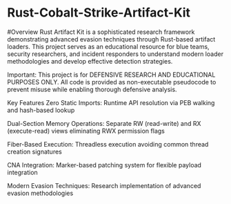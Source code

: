 # Rust-Cobalt-Strike-Artifact-Kit

#Overview
Rust Artifact Kit is a sophisticated research framework demonstrating advanced evasion techniques through Rust-based artifact loaders. This project serves as an educational resource for blue teams, security researchers, and incident responders to understand modern loader methodologies and develop effective detection strategies.

Important: This project is for DEFENSIVE RESEARCH AND EDUCATIONAL PURPOSES ONLY. All code is provided as non-executable pseudocode to prevent misuse while enabling thorough defensive analysis.

Key Features
Zero Static Imports: Runtime API resolution via PEB walking and hash-based lookup

Dual-Section Memory Operations: Separate RW (read-write) and RX (execute-read) views eliminating RWX permission flags

Fiber-Based Execution: Threadless execution avoiding common thread creation signatures

CNA Integration: Marker-based patching system for flexible payload integration

Modern Evasion Techniques: Research implementation of advanced evasion methodologies
